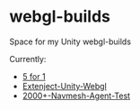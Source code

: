# webgl-builds
Space for my Unity webgl-builds

Currently:
- [5 for 1](https://jacekwozniak12.github.io/webgl-builds/5for1/5for1.html)
- [Extenject-Unity-Webgl](https://jacekwozniak12.github.io/webgl-builds/extenject-unity-api/ext.html)
- [2000+-Navmesh-Agent-Test](https://jacekwozniak12.github.io/webgl-builds/2000agents_01/app.html)
